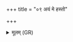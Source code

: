+++
title = "०९ अयं मे हस्तो"

+++
<details><summary>मूलम् (GR)</summary>

+++(PSK 20.44.3ab)+++अयं मे हस्तो अक्षितो रुदति  
तम् उ मे अगदं कृधि ॥
</details>